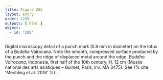 ```yaml
---
title: Figure 285
layout: entry
order: 1285
outputs: [ html ]
object:
  - id: "285"
---
```


Digital microscopy detail of a punch mark (0.8 mm in diameter) on the lotus of a Buddha Vairocana. Note the smooth, compressed surface produced by the punch and the ridge of displaced metal around the edge. *Buddha Vairocana*, Indonesia, first half of the 10th century, H. 12 cm (Musée national des arts asiatiques – Guimet, Paris, inv. MA 3475). See {% cite 'Mechling et al. 2018' %}.
